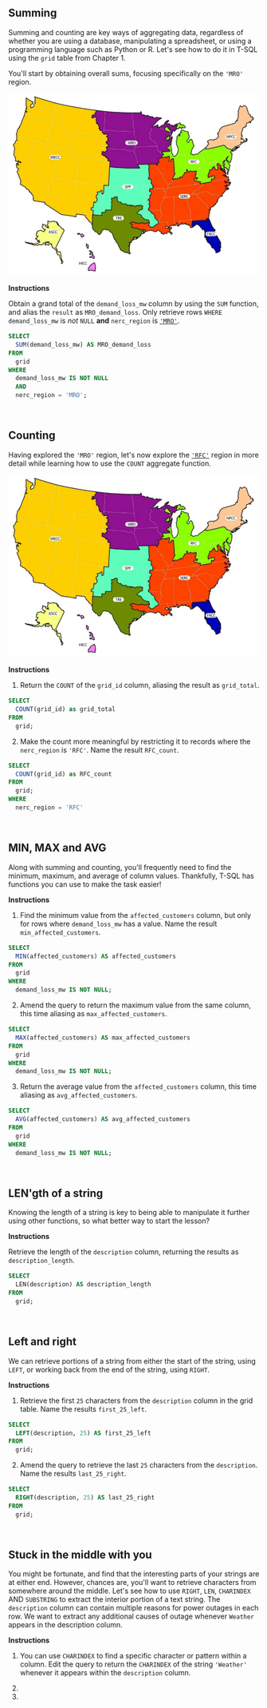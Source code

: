 ## Summing
Summing and counting are key ways of aggregating data, regardless of whether you are using a database, manipulating a spreadsheet, or using a programming language such as Python or R. Let's see how to do it in T-SQL using the `grid` table from Chapter 1.

You'll start by obtaining overall sums, focusing specifically on the `'MRO'` region.

![nerc_region map](img/image01.png)

**Instructions**

Obtain a grand total of the `demand_loss_mw` column by using the `SUM` function, and alias the `result` as `MRO_demand_loss`.
Only retrieve rows `WHERE` `demand_loss_mw` is _not_ `NULL` **and** `nerc_region` is [`'MRO'`](https://en.wikipedia.org/wiki/Midwest_Reliability_Organization).

``` sql
SELECT 
  SUM(demand_loss_mw) AS MRO_demand_loss 
FROM 
  grid 
WHERE
  demand_loss_mw IS NOT NULL
  AND
  nerc_region = 'MRO';
```

<br>

## Counting
Having explored the `'MRO'` region, let's now explore the [`'RFC'`](https://en.wikipedia.org/wiki/ReliabilityFirst) region in more detail while learning how to use the `COUNT` aggregate function.

![nerc_region map](img/image01.png)

**Instructions**

1. Return the `COUNT` of the `grid_id` column, aliasing the result as `grid_total`.

``` sql
SELECT 
  COUNT(grid_id) as grid_total 
FROM 
  grid;
```

2. Make the count more meaningful by restricting it to records where the `nerc_region` is `'RFC'`. Name the result `RFC_count`.

``` sql
SELECT 
  COUNT(grid_id) as RFC_count 
FROM 
  grid;
WHERE
  nerc_region = 'RFC'
```

<br>

## MIN, MAX and AVG
Along with summing and counting, you'll frequently need to find the minimum, maximum, and average of column values. Thankfully, T-SQL has functions you can use to make the task easier!

**Instructions**

1. Find the minimum value from the `affected_customers` column, but only for rows where `demand_loss_mw` has a value. Name the result `min_affected_customers`.

``` sql
SELECT 
  MIN(affected_customers) AS affected_customers 
FROM 
  grid
WHERE
  demand_loss_mw IS NOT NULL;
```

2. Amend the query to return the maximum value from the same column, this time aliasing as `max_affected_customers`.

``` sql
SELECT 
  MAX(affected_customers) AS max_affected_customers 
FROM 
  grid
WHERE
  demand_loss_mw IS NOT NULL;
```

3. Return the average value from the `affected_customers` column, this time aliasing as `avg_affected_customers`.

``` sql
SELECT 
  AVG(affected_customers) AS avg_affected_customers 
FROM 
  grid
WHERE
  demand_loss_mw IS NOT NULL;
```

<br>

## LEN'gth of a string
Knowing the length of a string is key to being able to manipulate it further using other functions, so what better way to start the lesson?

**Instructions**

Retrieve the length of the `description` column, returning the results as `description_length`.

``` sql
SELECT 
  LEN(description) AS description_length
FROM 
  grid;
```

<br>

## Left and right
We can retrieve portions of a string from either the start of the string, using `LEFT`, or working back from the end of the string, using `RIGHT`.

**Instructions**

1. Retrieve the first `25` characters from the `description` column in the grid table. Name the results `first_25_left`.

``` sql
SELECT 
  LEFT(description, 25) AS first_25_left 
FROM 
  grid;
```

2. Amend the query to retrieve the last `25` characters from the `description`. Name the results `last_25_right`.

``` sql
SELECT 
  RIGHT(description, 25) AS last_25_right 
FROM 
  grid;
```

<br>

## Stuck in the middle with you
You might be fortunate, and find that the interesting parts of your strings are at either end. However, chances are, you'll want to retrieve characters from somewhere around the middle. Let's see how to use `RIGHT`, `LEN`, `CHARINDEX` AND `SUBSTRING` to extract the interior portion of a text string. The `description` column can contain multiple reasons for power outages in each row. We want to extract any additional causes of outage whenever `Weather` appears in the description column.

**Instructions**

1. You can use `CHARINDEX` to find a specific character or pattern within a column. Edit the query to return the `CHARINDEX` of the string `'Weather'` whenever it appears within the `description` column.

2. 

3. 

<br>

## 